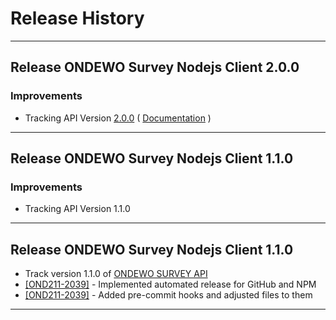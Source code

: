 # Release History

***************** 
## Release ONDEWO Survey Nodejs Client 2.0.0 
 
### Improvements 
 * Tracking API Version [2.0.0](https://github.com/ondewo/ondewo-survey-api/releases/tag/2.0.0) ( [Documentation](https://ondewo.github.io/ondewo-survey-api/) ) 


*****************
## Release ONDEWO Survey Nodejs Client 1.1.0

### Improvements
 * Tracking API Version 1.1.0

*****************

## Release ONDEWO Survey Nodejs Client 1.1.0

* Track version 1.1.0 of [ONDEWO SURVEY API](https://github.com/ondewo/ondewo-survey-api/releases/1.1.0)
* [[OND211-2039]](https://ondewo.atlassian.net/browse/OND211-2039) - Implemented automated release for GitHub and NPM
* [[OND211-2039]](https://ondewo.atlassian.net/browse/OND211-2039) - Added pre-commit hooks and adjusted files to them

*****************
